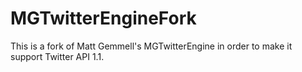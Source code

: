 MGTwitterEngineFork
===================

This is a fork of Matt Gemmell's MGTwitterEngine in order to make it
support Twitter API 1.1.
